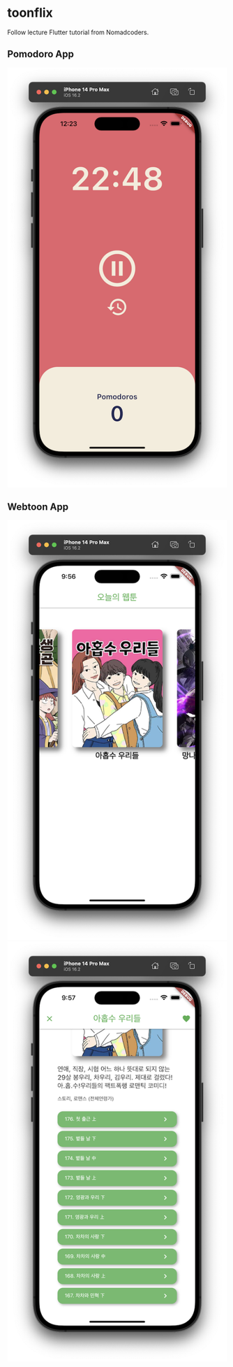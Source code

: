 # toonflix

Follow lecture Flutter tutorial from Nomadcoders. 

## Pomodoro App
![PomodoroApp](./doc/img/PomodoroApp.png) 

## Webtoon App
![WebtoonApp1](./doc/img/WebtoonApp1.png)
![WebtoonApp2](./doc/img/WebtoonApp2.png)
